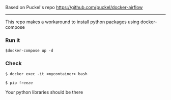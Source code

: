 Based on Puckel's repo https://github.com/puckel/docker-airflow

-----

This repo makes a workaround to install python packages using docker-compose

### Run it

```$docker-compose up -d```

### Check

```$ docker exec -it <mycontainer> bash```

```$ pip freeze```

Your python libraries should be there 

